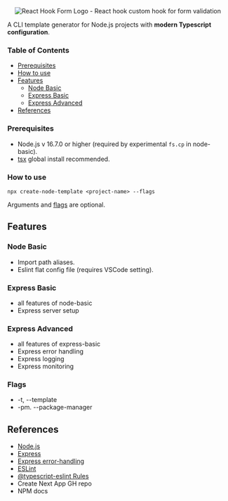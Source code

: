 <div align="center" class="banner">
  <img
    src="https://github.com/AndyOooh/create-node-template/assets/60953822/7d340216-a4a0-4aec-af00-d724e1e9c446"
    alt="React Hook Form Logo - React hook custom hook for form validation"
  />
</div>

<!-- ### Description -->

A CLI template generator for Node.js projects with **modern Typescript configuration**.

### Table of Contents

- [Prerequisites](#prerequisites)
- [How to use](#how-to-use)
- [Features](#features)
  - [Node Basic](#node-basic)
  - [Express Basic](#express-basic)
  - [Express Advanced](#express-advanced)
- [References](#references)

### Prerequisites

- Node.js v 16.7.0 or higher (required by experimental `fs.cp` in node-basic).
- [tsx](https://www.npmjs.com/package/tsx) global install recommended.

### How to use

```
npx create-node-template <project-name> --flags
```

Arguments and [flags](#flags) are optional.

## Features

### Node Basic

- Import path aliases.
- Eslint flat config file (requires VSCode setting).

### Express Basic

- all features of node-basic
- Express server setup

### Express Advanced

- all features of express-basic
- Express error handling
- Express logging
- Express monitoring

### Flags

- -t, --template
- -pm. --package-manager

## References

- [Node.js](https://nodejs.org/en/)
- [Express](https://expressjs.com/)
- [Express error-handling](https://expressjs.com/en/guide/error-handling.html)
- [ESLint](https://eslint.org/)
- [@typescript-eslint Rules](https://eslint.org/docs/rules/)
- Create Next App GH repo
- NPM docs
